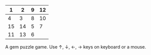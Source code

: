 | 1  | 2  | 9  | 12 |
|----|----|----|----|
| 4  | 3  | 8  | 10 |
| 15 | 14 | 5  | 7  |
| 11 | 13 | 6  |    |

A gem puzzle game.
Use ↑, ↓, ←, → keys on keyboard or a mouse.
